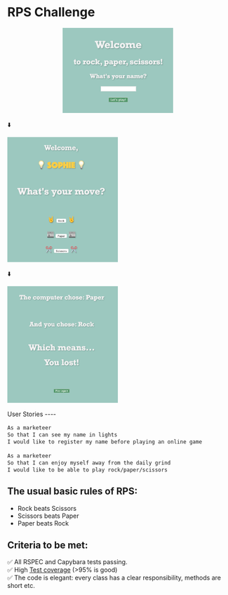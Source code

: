 # RPS Challenge
<p align="center">
<img src="images/Welcome_page.png" width="50%">

⬇️

<img src="images/RPS_Move.png" width="50%">

⬇️

<img src="images/Final_page.png" width="50%">

</p>
User Stories
----

```
As a marketeer
So that I can see my name in lights
I would like to register my name before playing an online game

As a marketeer
So that I can enjoy myself away from the daily grind
I would like to be able to play rock/paper/scissors
```

## The usual basic rules of RPS:

- Rock beats Scissors
- Scissors beats Paper
- Paper beats Rock

## Criteria to be met:
✅ All RSPEC and Capybara tests passing.\
✅ High [Test coverage](https://github.com/makersacademy/course/blob/master/pills/test_coverage.md) (>95% is good)\
✅ The code is elegant: every class has a clear responsibility, methods are short etc.

